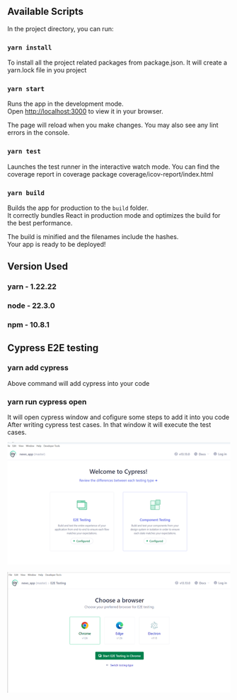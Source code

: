 
## Available Scripts

In the project directory, you can run:

### `yarn install`

To install all the project related packages from package.json. It will create a yarn.lock 
file in you project 

### `yarn start`

Runs the app in the development mode.\
Open [http://localhost:3000](http://localhost:3000) to view it in your browser.

The page will reload when you make changes.
You may also see any lint errors in the console.

### `yarn test`

Launches the test runner in the interactive watch mode.
You can find the coverage report in coverage package coverage/icov-report/index.html

### `yarn build`
 
Builds the app for production to the `build` folder.\
It correctly bundles React in production mode and optimizes the build for the best performance.

The build is minified and the filenames include the hashes.\
Your app is ready to be deployed!



## Version Used

### yarn - 1.22.22
### node - 22.3.0
### npm - 10.8.1

## Cypress E2E testing

### yarn add cypress  

Above command will add cypress into your code

### yarn run cypress open 

It will open cypress window and cofigure some steps to add it into you code 
After writing cypress test cases. In that window it will execute the test cases.

![alt text](image.png)

![alt text](image-1.png)

